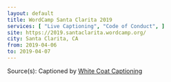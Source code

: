 ```yaml
---
layout: default
title: WordCamp Santa Clarita 2019
services: [ "Live Captioning", "Code of Conduct", ]
site: https://2019.santaclarita.wordcamp.org/
city: Santa Clarita, CA
from: 2019-04-06
to: 2019-04-07
---
```


Source(s): Captioned by [White Coat Captioning](http://www.whitecoatcaptioning.com/)